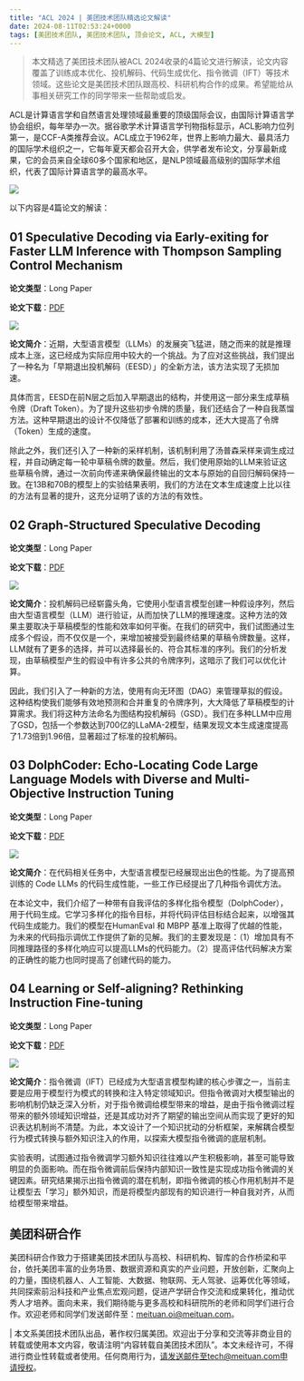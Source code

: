 ```yaml
---
title: "ACL 2024 | 美团技术团队精选论文解读"
date: 2024-08-11T02:53:24+0000
tags: [美团技术团队, 美团技术团队, 顶会论文, ACL, 大模型]
---
```


> 本文精选了美团技术团队被ACL 2024收录的4篇论文进行解读，论文内容覆盖了训练成本优化、投机解码、代码生成优化、指令微调（IFT）等技术领域。这些论文是美团技术团队跟高校、科研机构合作的成果。希望能给从事相关研究工作的同学带来一些帮助或启发。


ACL是计算语言学和自然语言处理领域最重要的顶级国际会议，由国际计算语言学协会组织，每年举办一次。据谷歌学术计算语言学刊物指标显示，ACL影响力位列第一，是CCF\-A类推荐会议。ACL成立于1962年，世界上影响力最大、最具活力的国际学术组织之一，它每年夏天都会召开大会，供学者发布论文，分享最新成果，它的会员来自全球60多个国家和地区，是NLP领域最高级别的国际学术组织，代表了国际计算语言学的最高水平。



![](https://p0.meituan.net/travelcube/bc81515d96f6d6a4971037c3ee0067ce458699.png)



以下内容是4篇论文的解读：



## 01 Speculative Decoding via Early\-exiting for Faster LLM Inference with Thompson Sampling Control Mechanism


**论文类型**：Long Paper



**论文下载**：[PDF](https://arxiv.org/pdf/2406.03853)



![](https://p1.meituan.net/travelcube/59f2cff7f7b91a649933937ade416b5f287800.png)



**论文简介**：近期，大型语言模型（LLMs）的发展突飞猛进，随之而来的就是推理成本上涨，这已经成为实际应用中较大的一个挑战。为了应对这些挑战，我们提出了一种名为「早期退出投机解码（EESD）」的全新方法，该方法实现了无损加速。



具体而言，EESD在前N层之后加入早期退出的结构，并使用这一部分来生成草稿令牌（Draft Token）。为了提升这些初步令牌的质量，我们还结合了一种自我蒸馏方法。这种早期退出的设计不仅降低了部署和训练的成本，还大大提高了令牌（Token）生成的速度。



除此之外，我们还引入了一种新的采样机制，该机制利用了汤普森采样来调生成过程，并自动确定每一轮中草稿令牌的数量。然后，我们使用原始的LLM来验证这些草稿令牌，通过一次前向传递来确保最终输出的文本与原始的自回归解码保持一致。在13B和70B的模型上的实验结果表明，我们的方法在文本生成速度上比以往的方法有显著的提升，这充分证明了该的方法的有效性。



## 02 Graph\-Structured Speculative Decoding


**论文类型**：Long Paper



**论文下载**：[PDF](https://arxiv.org/pdf/2407.16207)



![](https://p0.meituan.net/travelcube/7c290d0ed38ad570fb08639ba5d7c51b312995.png)



**论文简介**：投机解码已经崭露头角，它使用小型语言模型创建一种假设序列，然后由大型语言模型（LLM）进行验证，从而加快了LLM的推理速度。这种方法的效果主要取决于草稿模型的性能和效率如何平衡。在我们的研究中，我们试图通过生成多个假设，而不仅仅是一个，来增加被接受到最终结果的草稿令牌数量。这样，LLM就有了更多的选择，并可以选择最长的、符合其标准的序列。我们的分析发现，由草稿模型产生的假设中有许多公共的令牌序列，这暗示了我们可以优化计算。



因此，我们引入了一种新的方法，使用有向无环图（DAG）来管理草拟的假设。这种结构使我们能够有效地预测和合并重复的令牌序列，大大降低了草稿模型的计算需求。我们将这种方法命名为图结构投机解码（GSD）。我们在多种LLM中应用了GSD，包括一个参数达到700亿的LLaMA\-2模型，结果发现文本生成速度提高了1.73倍到1.96倍，显著超过了标准的投机解码。



## 03 DolphCoder: Echo\-Locating Code Large Language Models with Diverse and Multi\-Objective Instruction Tuning


**论文类型**：Long Paper



**论文下载**：[PDF](https://arxiv.org/pdf/2402.09136)



![](https://p1.meituan.net/travelcube/b1ae7e0d8c5a71c21a163f40413b1d65238624.png)



**论文简介**：在代码相关任务中，大型语言模型已经展现出出色的性能。为了提高预训练的 Code LLMs 的代码生成性能，一些工作已经提出了几种指令调优方法。



在本论文中，我们介绍了一种带有自我评估的多样化指令模型（DolphCoder），用于代码生成。它学习多样化的指令目标，并将代码评估目标结合起来，以增强其代码生成能力。我们的模型在HumanEval 和 MBPP 基准上取得了优越的性能，为未来的代码指示调优工作提供了新的见解。我们的主要发现是：（1）增加具有不同推理路径的多样化响应可以提高LLMs的代码能力。（2）提高评估代码解决方案的正确性的能力也同时提高了创建代码的能力。



## 04 Learning or Self\-aligning? Rethinking Instruction Fine\-tuning


**论文类型**：Long Paper



**论文下载**：[PDF](https://arxiv.org/pdf/2402.18243)



![](https://p0.meituan.net/travelcube/81c81c4526a1cb0325fb76d0180e638b470414.png)



**论文简介**：指令微调（IFT）已经成为大型语言模型构建的核心步骤之一，当前主要是应用于模型行为模式的转换和注入特定领域知识。但指令微调对大模型输出的影响机制仍缺乏深入分析，对于指令微调给模型带来的增益，是由于指令微调过程带来的额外领域知识增益，还是其成功对齐了期望的输出空间从而实现了更好的知识表达机制尚不清楚。为此，本文设计了一个知识扰动的分析框架，来解耦合模型行为模式转换与额外知识注入的作用，以探索大模型指令微调的底层机制。



实验表明，试图通过指令微调学习额外知识往往难以产生积极影响，甚至可能导致明显的负面影响。而在指令微调前后保持内部知识一致性是实现成功指令微调的关键因素。研究结果揭示出指令微调的潜在机制，即指令微调的核心作用机制并不是让模型去「学习」额外知识，而是将模型内部现有的知识进行一种自我对齐，从而给模型带来增益。



## 美团科研合作


美团科研合作致力于搭建美团技术团队与高校、科研机构、智库的合作桥梁和平台，依托美团丰富的业务场景、数据资源和真实的产业问题，开放创新，汇聚向上的力量，围绕机器人、人工智能、大数据、物联网、无人驾驶、运筹优化等领域，共同探索前沿科技和产业焦点宏观问题，促进产学研合作交流和成果转化，推动优秀人才培养。面向未来，我们期待能与更多高校和科研院所的老师和同学们进行合作。欢迎老师和同学们发送邮件至：meituan.oi@meituan.com。



| 本文系美团技术团队出品，著作权归属美团。欢迎出于分享和交流等非商业目的转载或使用本文内容，敬请注明“内容转载自美团技术团队”。本文未经许可，不得进行商业性转载或者使用。任何商用行为，请发送邮件至tech@meituan.com申请授权。





